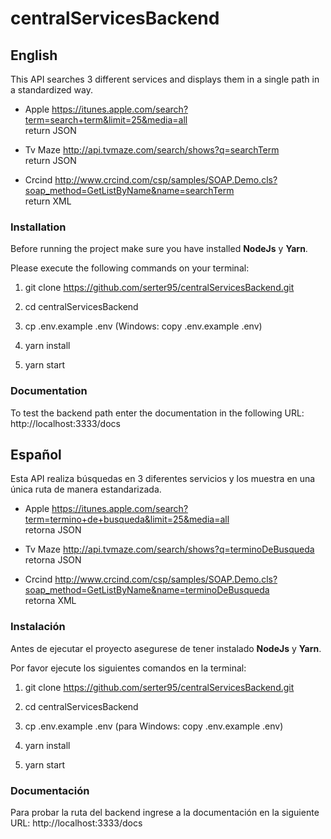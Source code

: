 # centralServicesBackend

## English

This API searches 3 different services and displays them in a single path in a standardized way.

* Apple https://itunes.apple.com/search?term=search+term&limit=25&media=all  
return JSON

* Tv Maze http://api.tvmaze.com/search/shows?q=searchTerm  
return JSON

* Crcind http://www.crcind.com/csp/samples/SOAP.Demo.cls?soap_method=GetListByName&name=searchTerm  
return XML

### Installation

Before running the project make sure you have installed **NodeJs** y **Yarn**.  

Please execute the following commands on your terminal:  

1. git clone https://github.com/serter95/centralServicesBackend.git

2. cd centralServicesBackend

3. cp .env.example .env (Windows: copy .env.example .env)

3. yarn install

4. yarn start

### Documentation

To test the backend path enter the documentation in the following URL: http://localhost:3333/docs

## Español

Esta API realiza búsquedas en 3 diferentes servicios y los muestra en una única ruta de manera estandarizada.

* Apple https://itunes.apple.com/search?term=termino+de+busqueda&limit=25&media=all  
retorna JSON

* Tv Maze http://api.tvmaze.com/search/shows?q=terminoDeBusqueda  
retorna JSON

* Crcind http://www.crcind.com/csp/samples/SOAP.Demo.cls?soap_method=GetListByName&name=terminoDeBusqueda  
retorna XML

### Instalación

Antes de ejecutar el proyecto asegurese de tener instalado **NodeJs** y **Yarn**.  

Por favor ejecute los siguientes comandos en la terminal:  

1. git clone https://github.com/serter95/centralServicesBackend.git

2. cd centralServicesBackend

3. cp .env.example .env (para Windows: copy .env.example .env)

3. yarn install

4. yarn start

### Documentación

Para probar la ruta del backend ingrese a la documentación en la siguiente URL: http://localhost:3333/docs